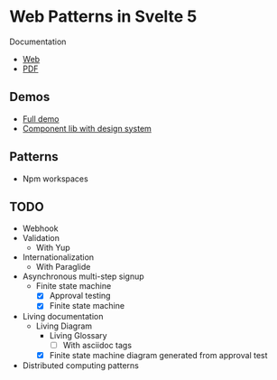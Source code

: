 # Web Patterns in Svelte 5

Documentation
- [Web](https://baldir-fr.github.io/web-patterns-svelte5)
- [PDF](https://baldir-fr.github.io/web-patterns-svelte5/web-patterns-svelte5.pdf)

## Demos

- [Full demo](packages/full-demo/README.md)
- [Component lib with design system](packages/object-table/README.adoc)

## Patterns

- Npm workspaces

## TODO

- Webhook
- Validation
    - With Yup
- Internationalization
    - With Paraglide
- Asynchronous multi-step signup
    - Finite state machine
      - [x] Approval testing
      - [x] Finite state machine
- Living documentation
    - Living Diagram
        - Living Glossary
            - [ ] With asciidoc tags
        - [x] Finite state machine diagram generated from approval test
- Distributed computing patterns